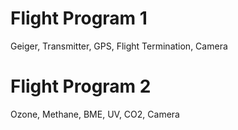 # Flight Program 1

Geiger, Transmitter, GPS, Flight Termination, Camera


# Flight Program 2

Ozone, Methane, BME, UV, CO2, Camera